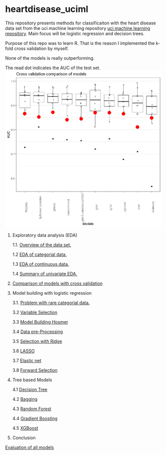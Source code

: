  # heartdisease_uciml

This repository presents methods for classificaiton with the heart disease data set from the uci machine learning repository [uci machine learning repository](https://archive.ics.uci.edu/ml/datasets/Heart+Disease). Main focus will be logistic regression and decision trees. 

Purpose of this repo was to learn R. That is the reason I implemented the k-fold cross validation by myself. 

None of the models is really outperforming.

The read dot indicates the AUC of the test set. 
![Summary of models](result.png "Summary of models")


 1. Exploratory data analysis (EDA)
 
    1.1. [Overview of the data set.](https://github.com/felix-ha/heartdisease_uciml/blob/master/Overview_of_the_dataset.ipynb)

    1.2 [EDA of categorial data.](https://github.com/felix-ha/heartdisease_uciml/blob/master/EDA_of_categorial_data.ipynb)

    1.3 [EDA of continuous data.](https://github.com/felix-ha/heartdisease_uciml/blob/master/EDA_of_continuous_data.ipynb)

    1.4 [Summary of univariate EDA.](https://github.com/felix-ha/heartdisease_uciml/blob/master/Summary_of_univariate_EDA.ipynb)

2. [Comparison of models with cross validation](https://github.com/felix-ha/heartdisease_uciml/blob/master/Comparison_of_models_with_cross_validation.ipynb)

3. Model building with logistic regression

    3.1. [Problem with rare categorial data.](http://localhost:8888/notebooks/Problem_with_rare_categorial%20data.ipynb)

    3.2 [Variable Selection](https://github.com/felix-ha/heartdisease_uciml/blob/master/Variable_Selection_Hosmer.ipynb)

    3.3 [Model Building Hosmer](https://github.com/felix-ha/heartdisease_uciml/blob/master/Model_Building_Hosmer.ipynb)

    3.4 [Data pre-Processing](https://github.com/felix-ha/heartdisease_uciml/blob/master/Data_pre_processing.ipynb)

    3.5 [Selection with Ridge](https://github.com/felix-ha/heartdisease_uciml/blob/master/Ridge.ipynb)

    3.6 [LASSO](https://github.com/felix-ha/heartdisease_uciml/blob/master/LASSO.ipynb)

    3.7 [Elastic net](https://github.com/felix-ha/heartdisease_uciml/blob/master/Elastic_net.ipynb)

    3.8 [Forward Selection](https://github.com/felix-ha/heartdisease_uciml/blob/master/Forward_Selection.ipynb)

4. Tree based Models
    
    4.1 [Decision Tree](https://github.com/felix-ha/heartdisease_uciml/blob/master/Grid_search_decision_tree.ipynb)

    4.2 [Bagging](https://github.com/felix-ha/heartdisease_uciml/blob/master/Grid_search_bagging.ipynb)

    4.3 [Random Forest](https://github.com/felix-ha/heartdisease_uciml/blob/master/Grid_search_random_forest.ipynb)

    4.4 [Gradient Boosting](https://github.com/felix-ha/heartdisease_uciml/blob/master/Gridsearch_gbm.ipynb)

    4.5 [XGBoost](https://github.com/felix-ha/heartdisease_uciml/blob/master/Grid_search_xgboost.ipynb)


5. Conclusion

[Evaluation of all models](https://github.com/felix-ha/heartdisease_uciml/blob/master/Best_models.ipynb)

